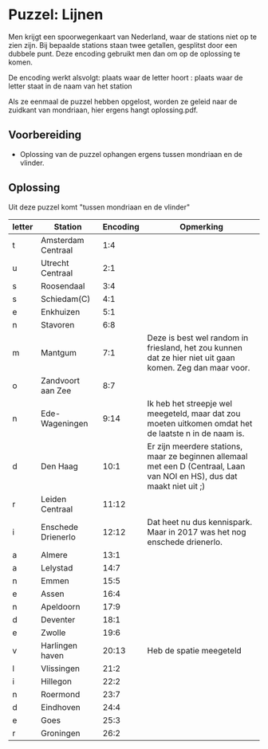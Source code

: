 # Puzzel: Lijnen
Men krijgt een spoorwegenkaart van Nederland, waar de stations niet op te zien zijn. Bij bepaalde stations staan twee getallen, gesplitst door een dubbele punt. Deze encoding gebruikt men dan om op de oplossing te komen.

De encoding werkt alsvolgt: 
 plaats waar de letter hoort : plaats waar de letter staat in de naam van het station

Als ze eenmaal de puzzel hebben opgelost, worden ze geleid naar de zuidkant van mondriaan, hier ergens hangt oplossing.pdf.

## Voorbereiding
 * Oplossing van de puzzel ophangen ergens tussen mondriaan en de vlinder.


## Oplossing
Uit deze puzzel komt "tussen mondriaan en de vlinder"



| letter | Station | Encoding | Opmerking  |
|---|--------------------|-----|---|
| t | Amsterdam Centraal | 1:4 |   |
| u | Utrecht Centraal   | 2:1 |   |
| s | Roosendaal         | 3:4 |   |
| s | Schiedam(C)        | 4:1 |   |
| e | Enkhuizen          | 5:1 |   |
| n | Stavoren           | 6:8 |   |
| m | Mantgum            | 7:1 | Deze is best wel random in friesland, het zou kunnen dat ze hier niet uit gaan komen. Zeg dan maar voor. |
| o | Zandvoort aan Zee  | 8:7 |   |
| n | Ede-Wageningen     | 9:14| Ik heb het streepje wel meegeteld, maar dat zou moeten uitkomen omdat het de laatste n in de naam is.|
| d | Den Haag           | 10:1 | Er zijn meerdere stations, maar ze beginnen allemaal met een D (Centraal, Laan van NOI en HS), dus dat maakt niet uit ;)  |
| r | Leiden Centraal    | 11:12 |   |
| i | Enschede Drienerlo | 12:12 | Dat heet nu dus kennispark. Maar in 2017 was het nog enschede drienerlo.|
| a | Almere             | 13:1 |   |
| a | Lelystad           | 14:7 |   |
| n | Emmen              | 15:5 |   |
| e | Assen              | 16:4 |   |
| n | Apeldoorn          | 17:9 |   |
| d | Deventer           | 18:1 |   |
| e | Zwolle             | 19:6 |   |
| v | Harlingen haven    | 20:13  | Heb de spatie meegeteld |
| l | Vlissingen         | 21:2  |   |
| i | Hillegon           | 22:2 |   |
| n | Roermond           | 23:7 |   |
| d | Eindhoven          | 24:4 |   |
| e | Goes               | 25:3 |   |
| r | Groningen          | 26:2 |   |